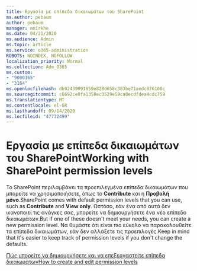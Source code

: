 ```yaml
---
title: Εργασία με επίπεδα δικαιωμάτων του SharePoint
ms.author: pebaum
author: pebaum
manager: mnirkhe
ms.date: 04/21/2020
ms.audience: Admin
ms.topic: article
ms.service: o365-administration
ROBOTS: NOINDEX, NOFOLLOW
localization_priority: Normal
ms.collection: Adm_O365
ms.custom:
- "9000165"
- "3164"
ms.openlocfilehash: db92439091859e828d658c383be71aedc876100c
ms.sourcegitcommit: c6692ce0fa1358ec3529e59ca0ecdfdea4cdc759
ms.translationtype: MT
ms.contentlocale: el-GR
ms.lasthandoff: 09/14/2020
ms.locfileid: "47732499"
---
```

# <a name="working-with-sharepoint-permission-levels"></a><span data-ttu-id="f3476-102">Εργασία με επίπεδα δικαιωμάτων του SharePoint</span><span class="sxs-lookup"><span data-stu-id="f3476-102">Working with SharePoint permission levels</span></span>

<span data-ttu-id="f3476-103">Το SharePoint περιλαμβάνει τα προεπιλεγμένα επίπεδα δικαιωμάτων που μπορείτε να χρησιμοποιήσετε, όπως το **Contribute** και η **Προβολή μόνο**.</span><span class="sxs-lookup"><span data-stu-id="f3476-103">SharePoint comes with default permission levels that you can use, such as **Contribute** and **View only**.</span></span> <span data-ttu-id="f3476-104">Ωστόσο, εάν ένα από αυτά δεν ικανοποιεί τις ανάγκες σας, μπορείτε να δημιουργήσετε ένα νέο επίπεδο δικαιωμάτων.</span><span class="sxs-lookup"><span data-stu-id="f3476-104">But if one of these doesn't meet your needs, you can create a new permission level.</span></span> <span data-ttu-id="f3476-105">Να θυμάστε ότι είναι πιο εύκολο να παρακολουθείτε τα επίπεδα δικαιωμάτων, εάν δεν αλλάξετε τις προεπιλογές.</span><span class="sxs-lookup"><span data-stu-id="f3476-105">Keep in mind that it's easier to keep track of permission levels if you don't change the defaults.</span></span>

[<span data-ttu-id="f3476-106">Πώς μπορείτε να δημιουργήσετε και να επεξεργαστείτε επίπεδα δικαιωμάτων</span><span class="sxs-lookup"><span data-stu-id="f3476-106">How to create and edit permission levels</span></span>](https://docs.microsoft.com/sharepoint/how-to-create-and-edit-permission-levels)